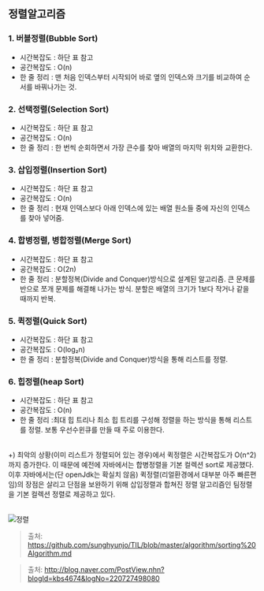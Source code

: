 ## 정렬알고리즘
### 1. 버블정렬(Bubble Sort)
- 시간복잡도 : 하단 표 참고
- 공간복잡도 : O(n)
- 한 줄 정리 : 맨 처음 인덱스부터 시작되어 바로 옆의 인덱스와 크기를 비교하여 순서를 바꿔나가는 것.
### 2. 선택정렬(Selection Sort)
- 시간복잡도 : 하단 표 참고
- 공간복잡도 : O(n)
- 한 줄 정리 : 한 번씩 순회하면서 가장 큰수를 찾아 배열의 마지막 위치와 교환한다.
### 3. 삽입정렬(Insertion Sort)
- 시간복잡도 : 하단 표 참고
- 공간복잡도 : O(n)
- 한 줄 정리 : 현재 인덱스보다 아래 인덱스에 있는 배열 원소들 중에 자신의 인덱스를 찾아 넣어줌.
### 4. 합병정렬, 병합정렬(Merge Sort)
- 시간복잡도 : 하단 표 참고
- 공간복잡도 : O(2n)
- 한 줄 정리 : 분할정복(Divide and Conquer)방식으로 설계된 알고리즘. 큰 문제를 반으로 쪼개 문제를 해결해 나가는 방식. 분할은 배열의 크기가 1보다 작거나 같을 때까지 반복.
### 5. 퀵정렬(Quick Sort)
- 시간복잡도 : 하단 표 참고
- 공간복잡도 : O(log₂n)
- 한 줄 정리 : 분할정복(Divide and Conquer)방식을 통해 리스트를 정렬.
### 6. 힙정렬(heap Sort)
- 시간복잡도 : 하단 표 참고
- 공간복잡도 : O(n)
- 한 줄 정리 :최대 힙 트리나 최소 힙 트리를 구성해 정렬을 하는 방식을 통해 리스트를 정렬. 보통 우선수윈큐를 만들 때 주로 이용한다.
<br/><br/>

+) 최악의 상황(이미 리스트가 정렬되어 있는 경우)에서 퀵정렬은 시간복잡도가 O(n^2)까지 증가한다. 이 때문에 예전에 자바에서는 합병정렬을 기본 컬렉션 sort로 제공했다. 이후 자바에서는(단 openJdk는 확실치 않음) 퀵정렬(리얼환경에서 대부분 아주 빠른편임)의 장점은 살리고 단점을 보완하기 위해 삽입정렬과 합쳐진 정렬 알고리즘인 팀정렬을 기본 컬렉션 정렬로 제공하고 있다.
<br/><br/>

![정렬](https://user-images.githubusercontent.com/18229419/62004026-e6458700-b15a-11e9-893a-851e87b5f6b5.png)

> 출처: https://github.com/sunghyunjo/TIL/blob/master/algorithm/sorting%20Algorithm.md

> 출처: http://blog.naver.com/PostView.nhn?blogId=kbs4674&logNo=220727498080
